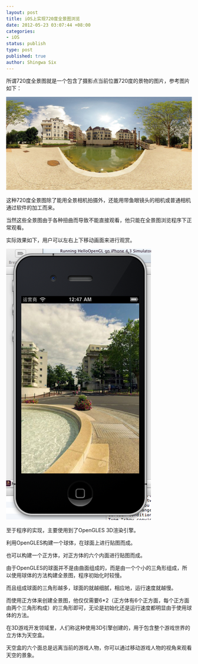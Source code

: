```yaml
---
layout: post
title: iOS上实现720度全景图浏览
date: 2012-05-23 03:07:44 +08:00
categories:
- iOS
status: publish
type: post
published: true
author: Shingwa Six
---
```

所谓720度全景图就是一个包含了摄影点当前位置720度的景物的图片，参考图片如下：

![ios-720-viewer_1][ios-720-viewer_1]

这种720度全景图除了能用全景相机拍摄外，还能用带鱼眼镜头的相机或普通相机通过软件的加工而来。

当然这些全景图由于各种扭曲而导致不能直接观看，他只能在全景图浏览程序下正常观看。

实际效果如下，用户可以左右上下移动画面来进行观赏。

![ios-720-viewer_2][ios-720-viewer_2]

至于程序的实现，主要使用到了OpenGLES 3D渲染引擎。

利用OpenGLES构建一个球体，在球面上进行贴图而成。

也可以构建一个正方体，对正方体的六个内面进行贴图而成。

由于OpenGLES的球面并不是由曲面组成的，而是由一个个小的三角形组成，所以使用球体的方法构建全景图，程序初始化时较慢。

而且组成球面的三角形越多，球面的就越细腻，相应地，运行速度就越慢。

而使用正方体来创建全景图，他仅仅需要6*2（正方体有6个正方面，每个正方面由两个三角形构成）的三角形即可，无论是初始化还是运行速度都明显由于使用球体的方法。

在3D游戏开发领域里，人们称这种使用3D引擎创建的，用于包含整个游戏世界的立方体为天空盒。

天空盒的六个面总是远离当前的游戏人物，你可以通过移动游戏人物的视角来观看天空的景象。

[ios-720-viewer_1]: /assets/ios/720-viewer_1.jpg
[ios-720-viewer_2]: /assets/ios/720-viewer_2.jpg

